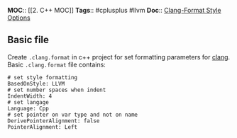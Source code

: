 **MOC**:: [[2. C++ MOC]]
**Tags**:: #cplusplus #llvm
**Doc**:: [Clang-Format Style Options](https://clang.llvm.org/docs/ClangFormatStyleOptions.html)
## Basic file
Create `.clang.format` in c++ project for set formatting parameters for [clang](https://clang.llvm.org).
Basic `.clang.format` file contains:
```
# set style formatting
BasedOnStyle: LLVM
# set number spaces when indent
IndentWidth: 4
# set langage
Language: Cpp
# set pointer on var type and not on name
DerivePointerAlignment: false
PointerAlignment: Left
```
